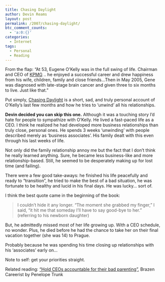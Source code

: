 ```yaml
---
title: Chasing Daylight
author: Devin Reams
layout: post
permalink: /2007/chasing-daylight/
btc_comment_counts:
  - 'a:0:{}'
categories:
  - Internet
tags:
  - Personal
  - Reading
---
```

From the flap: &#8220;At 53, Eugene O&#8217;Kelly was in the full swing of life. Chairman and CEO of [KPMG][1] .. he enjoyed a successful career and drew happiness from his wife, children, family and close friends&#8230;Then in May 2005, Gene was diagnosed with late-stage brain cancer and given three to six months to live. Just like that.&#8221;

Put simply, [Chasing Daylight][2] is a short, sad, and truly personal account of O&#8217;Kelly&#8217;s last few months and <span class="highlight">how he tries to &#8216;unwind&#8217; all his relationships</span>.

<span class="highlight"><strong>Devin decided you can skip this one.</strong></span> Although it was a touching story I&#8217;d hate for people to sympathize with O&#8217;Kelly. He lived a fast-paced life as a CEO. I think <span class="highlight">he realized he had developed more business relationships than truly close, personal ones</span>. He spends 3 weeks &#8216;unwinding&#8217; with people described merely as &#8216;business associates&#8217;. His family dealt with this even through his last weeks of life.

Not only did the family relationship annoy me but the fact that I don&#8217;t think he really learned anything. Sure, he became less business-like and more relationship-based. Still, he seemed to be desperately making up for lost time (and failing).

There were a few good take-aways: he finished his life peacefully and ready to &#8220;transition&#8221;, he tried to make the best of a bad situation, he was fortunate to be healthy and lucid in his final days. He was lucky&#8230; sort of.

I think the best quote came in the beginning of the book:

> I couldn&#8217;t hide it any longer. &#8220;The moment she grabbed my finger,&#8221; I said, &#8220;it hit me that someday I&#8217;ll have to say good-bye to her.&#8221; (referring to his newborn daughter)

But, he admittedly missed most of her life growing up. With a CEO schedule, no wonder. Plus, he died before he had the chance to take her on their final vacation together (she was 14) to Prague.

Probably because he was spending his time closing up relationships with his &#8216;associates&#8217; early on&#8230;

Note to self: <span class="highlight">get your priorities straight</span>.

Related reading: [&#8220;Hold CEOs accountable for their bad parenting&#8221;][3], Brazen Careerist by Penelope Trunk

 [1]: http://en.wikipedia.org/wiki/Kpmg
 [2]: http://www.amazon.com/dp/0071471723/ref=nosim/?tag=devinreamscom-20
 [3]: http://blog.penelopetrunk.com/2007/06/20/hold-ceos-accountable-for-their-bad-parenting/
